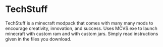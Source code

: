 TechStuff
=========

TechStuff is a minecraft modpack that comes with many many mods to encourage creativity, innovation, and success. Uses MCVS.exe to launch minecraft with custom ram and with custom jars. Simply read instructions given in the files you download.
